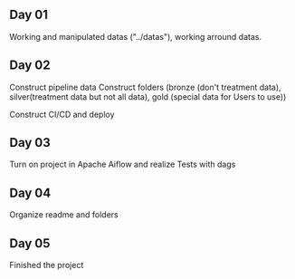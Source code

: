 ## Day 01

Working and manipulated datas ("../datas"), working arround datas.

## Day 02
 
Construct pipeline data
Construct folders (bronze (don't treatment data), silver(treatment data but not all data), gold (special data for Users to use))

Construct CI/CD and deploy


## Day 03

Turn on project in Apache Aiflow and realize Tests with dags


## Day 04

Organize readme and folders

## Day 05

Finished the project

